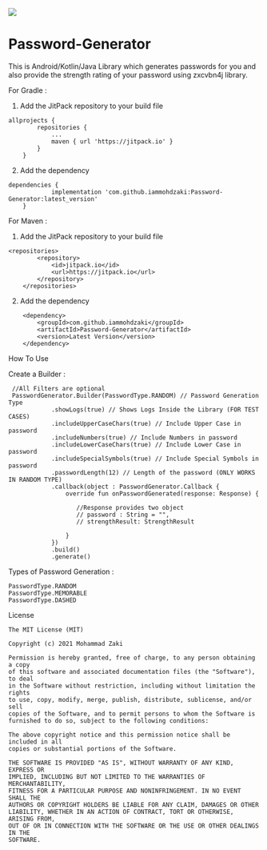 
[![](https://jitpack.io/v/iammohdzaki/Password-Generator.svg)](https://jitpack.io/#iammohdzaki/Password-Generator)
# Password-Generator

This is Android/Kotlin/Java Library which generates passwords for you and also provide the strength rating of your password using zxcvbn4j library.

For Gradle : 
1. Add the JitPack repository to your build file
```
allprojects {
		repositories {
			...
			maven { url 'https://jitpack.io' }
		}
	}
```
2. Add the dependency
```
dependencies {
	        implementation 'com.github.iammohdzaki:Password-Generator:latest_version'
	}
```

For Maven : 
1. Add the JitPack repository to your build file
```
<repositories>
		<repository>
		    <id>jitpack.io</id>
		    <url>https://jitpack.io</url>
		</repository>
	</repositories>
```
2. Add the dependency
```
	<dependency>
	    <groupId>com.github.iammohdzaki</groupId>
	    <artifactId>Password-Generator</artifactId>
	    <version>Latest Version</version>
	</dependency>
```

How To Use

Create a Builder :
```
 //All Filters are optional
 PasswordGenerator.Builder(PasswordType.RANDOM) // Password Generation Type
            .showLogs(true) // Shows Logs Inside the Library (FOR TEST CASES)
            .includeUpperCaseChars(true) // Include Upper Case in password
            .includeNumbers(true) // Include Numbers in password
            .includeLowerCaseChars(true) // Include Lower Case in password
            .includeSpecialSymbols(true) // Include Special Symbols in password
            .passwordLength(12) // Length of the password (ONLY WORKS IN RANDOM TYPE)
            .callback(object : PasswordGenerator.Callback {
                override fun onPasswordGenerated(response: Response) {
          
                   //Response provides two object 
                   // password : String = "",
                   // strengthResult: StrengthResult
                 
                }
            })
            .build()
            .generate()
```

Types of Password Generation : 
```
PasswordType.RANDOM
PasswordType.MEMORABLE
PasswordType.DASHED
```

License
```
The MIT License (MIT)

Copyright (c) 2021 Mohammad Zaki

Permission is hereby granted, free of charge, to any person obtaining a copy
of this software and associated documentation files (the "Software"), to deal
in the Software without restriction, including without limitation the rights
to use, copy, modify, merge, publish, distribute, sublicense, and/or sell
copies of the Software, and to permit persons to whom the Software is
furnished to do so, subject to the following conditions:

The above copyright notice and this permission notice shall be included in all
copies or substantial portions of the Software.

THE SOFTWARE IS PROVIDED "AS IS", WITHOUT WARRANTY OF ANY KIND, EXPRESS OR
IMPLIED, INCLUDING BUT NOT LIMITED TO THE WARRANTIES OF MERCHANTABILITY,
FITNESS FOR A PARTICULAR PURPOSE AND NONINFRINGEMENT. IN NO EVENT SHALL THE
AUTHORS OR COPYRIGHT HOLDERS BE LIABLE FOR ANY CLAIM, DAMAGES OR OTHER
LIABILITY, WHETHER IN AN ACTION OF CONTRACT, TORT OR OTHERWISE, ARISING FROM,
OUT OF OR IN CONNECTION WITH THE SOFTWARE OR THE USE OR OTHER DEALINGS IN THE
SOFTWARE.
```
